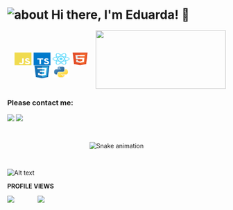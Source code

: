 # <img width="30" alt="about" src="https://cdn.iconscout.com/icon/free/png-256/javascript-2752148-2284965.png">  Hi there, I'm Eduarda! 👋

<img align="right" width="300" height=135 src="https://i.imgur.com/gBxP6oJ.gif" /> 
<br>
<br> 

<div  align="center"> 
  <div style="display: inline_block"><br>
  <img align="center" alt="Rafa-Js" height="30" width="40" src="https://raw.githubusercontent.com/devicons/devicon/master/icons/javascript/javascript-plain.svg">
  <img align="center" alt="Rafa-Ts" height="30" width="40" src="https://raw.githubusercontent.com/devicons/devicon/master/icons/typescript/typescript-plain.svg">
  <img align="center" alt="Rafa-React" height="30" width="40" src="https://raw.githubusercontent.com/devicons/devicon/master/icons/react/react-original.svg">
  <img align="center" alt="Rafa-HTML" height="30" width="40" src="https://raw.githubusercontent.com/devicons/devicon/master/icons/html5/html5-original.svg">
  <img align="center" alt="Rafa-CSS" height="30" width="40" src="https://raw.githubusercontent.com/devicons/devicon/master/icons/css3/css3-original.svg">
  <img align="center" alt="Rafa-Python" height="30" width="40" src="https://raw.githubusercontent.com/devicons/devicon/master/icons/python/python-original.svg">
  </div>
  <br>

  
</div>

  ##

### Please contact me: 
  <a href = "mailto:eduardafreire115@gmail.com"><img src="https://img.shields.io/badge/-Gmail-%23333?style=for-the-badge&logo=gmail&logoColor=white" target="_blank"></a>
    <a href="https://www.linkedin.com/in/maria-eduarda-d-218822219//" target="_blank"><img src="https://img.shields.io/badge/-LinkedIn-%230077B5?style=for-the-badge&logo=linkedin&logoColor=white" target="_blank"></a>
    
<br>
  
<div align="center">
  
  ![Snake animation](https://github.com/MariaE-duarda/MariaE-duarda/blob/output/github-contribution-grid-snake.svg)
  </div>
  
	
<br>
  

	

<p align="center">

![Alt text](https://spotify-recently-played-readme.vercel.app/api?user=kmo4u3wdb0fmn3i0ynxfobesp&count=3&width=1000)

 __PROFILE VIEWS__  <br>

<img align="" width="130px" src="https://img.shields.io/github/followers/MariaE-duarda?label=Followers&style=social" /> <img align="left" width="70px" src="https://visitor-badge.laobi.icu/badge?page_id=MariaE-duarda.visitor-badge" />


